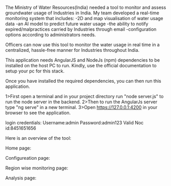 The Ministry of Water Resources(India) needed a tool to monitor and assess groundwater usage of Industries in India. My team developed a real-time monitoring system that includes:
-2D and map visualisation of water usage data
-an AI model to predict future water usage 
-the ability to notify expired/malpractices carried by Industries through email
-configuration options according to administrators needs. 

Officers can now use this tool to monitor the water usage in real time in a centralized, hassle-free manner for Industries throughout India.

This application needs AngularJS and NodeJs (npm) dependencies to be installed on the host PC to run. Kindly, use the official documentation to setup your pc for this stack.

Once you have installed the required dependencies, you can then run this application.

1>First open a terminal and in your project directory run "node server.js" to run the node server in the backend.
2>Then to run the AngularJs server type "ng serve" in a new terminal.
3>Open https://127.0.0.1:4200 in your browser to see the application.

login credentials: Username:admin Password:admin123
Valid Noc id:8451651656

Here is an overview of the tool:

Home page: 

Configureation page: 

Region wise monitoring page: 

Analysis page: 
